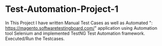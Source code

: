 # Test-Automation-Project-1
In This Project I have written Manual Test Cases as well as Automated ": https://magento.softwaretestingboard.com/" application using Automation tool Selenium and implemented TestNG Test 
Automation framework.
Executed/Run the Testcases.

